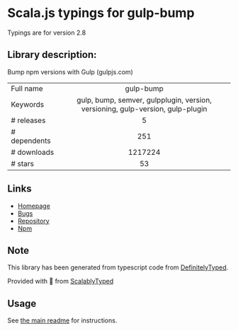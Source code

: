 
# Scala.js typings for gulp-bump

Typings are for version 2.8

## Library description:
Bump npm versions with Gulp (gulpjs.com)

|                    |                 |
| ------------------ | :-------------: |
| Full name          | gulp-bump |
| Keywords           | gulp, bump, semver, gulpplugin, version, versioning, gulp-version, gulp-plugin |
| # releases         | 5 |
| # dependents       | 251 |
| # downloads        | 1217224 |
| # stars            | 53 |

## Links
- [Homepage](http://github.com/stevelacy/gulp-bump)
- [Bugs](https://github.com/stevelacy/gulp-bump/issues)
- [Repository](https://github.com/stevelacy/gulp-bump)
- [Npm](https://www.npmjs.com/package/gulp-bump)
    


## Note
This library has been generated from typescript code from [DefinitelyTyped](https://definitelytyped.org).

Provided with :purple_heart: from [ScalablyTyped](https://github.com/oyvindberg/ScalablyTyped)

## Usage
See [the main readme](../../readme.md) for instructions.



